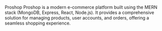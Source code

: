 Proshop
Proshop is a modern e-commerce platform built using the MERN stack (MongoDB, Express, React, Node.js). It provides a comprehensive solution for managing products, user accounts, and orders, offering a seamless shopping experience.
